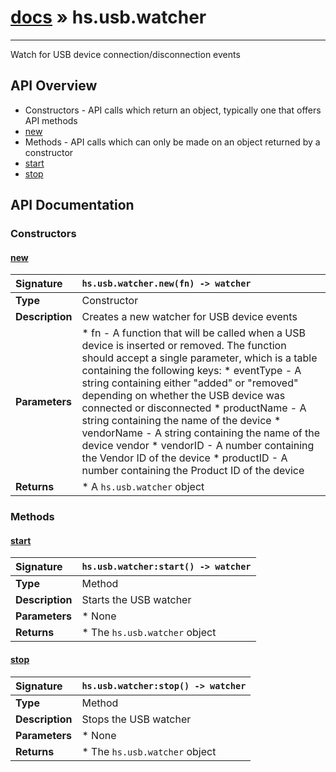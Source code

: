 # [docs](index.md) » hs.usb.watcher
---

Watch for USB device connection/disconnection events

## API Overview
* Constructors - API calls which return an object, typically one that offers API methods
 * [new](#new)
* Methods - API calls which can only be made on an object returned by a constructor
 * [start](#start)
 * [stop](#stop)

## API Documentation

### Constructors

#### [new](#new)
| <span style="float: left;">**Signature**</span> | <span style="float: left;">`hs.usb.watcher.new(fn) -> watcher` </span>                                                          |
| -----------------------------------------------------|---------------------------------------------------------------------------------------------------------|
| **Type**                                             | Constructor                                                                                         |
| **Description**                                      | Creates a new watcher for USB device events                                                                                         |
| **Parameters**                                       |  * fn - A function that will be called when a USB device is inserted or removed. The function should accept a single parameter, which is a table containing the following keys:  * eventType - A string containing either "added" or "removed" depending on whether the USB device was connected or disconnected  * productName - A string containing the name of the device  * vendorName - A string containing the name of the device vendor  * vendorID - A number containing the Vendor ID of the device  * productID - A number containing the Product ID of the device                                       |
| **Returns**                                          |  * A `hs.usb.watcher` object                                                |

### Methods

#### [start](#start)
| <span style="float: left;">**Signature**</span> | <span style="float: left;">`hs.usb.watcher:start() -> watcher` </span>                                                          |
| -----------------------------------------------------|---------------------------------------------------------------------------------------------------------|
| **Type**                                             | Method                                                                                         |
| **Description**                                      | Starts the USB watcher                                                                                         |
| **Parameters**                                       |  * None                                       |
| **Returns**                                          |  * The `hs.usb.watcher` object                                                |

#### [stop](#stop)
| <span style="float: left;">**Signature**</span> | <span style="float: left;">`hs.usb.watcher:stop() -> watcher` </span>                                                          |
| -----------------------------------------------------|---------------------------------------------------------------------------------------------------------|
| **Type**                                             | Method                                                                                         |
| **Description**                                      | Stops the USB watcher                                                                                         |
| **Parameters**                                       |  * None                                       |
| **Returns**                                          |  * The `hs.usb.watcher` object                                                |

